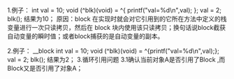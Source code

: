 1.例子：
int val = 10;
void (^blk)(void) = ^{ printf("val=%d\n",val);
                               }; 
val = 2; 
blk();
结果为10；
原因：block 在实现时就会对它引用到的它所在方法中定义的栈变量进行一次只读拷贝，然后在 block 块内使用该只读拷贝；换句话说block截获自动变量的瞬时值；或者block捕获的是自动变量的副本。

2.例子：
__block int val = 10; void (^blk)(void) = ^{printf("val=%d\n",val);};
val = 2;
blk();
结果为2；
3.循环引用问题
3.1确认当前对象A是否引用了Block ,而Block又是否引用了对象A；
